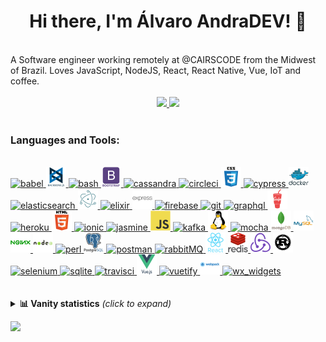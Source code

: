 <h1 align="center">Hi there, I'm Álvaro AndraDEV! 👋</h2>
<br />
A Software engineer working remotely at @CAIRSCODE from the Midwest of Brazil. Loves JavaScript, NodeJS, React, React Native, Vue, IoT and coffee.

<br />
<br />
<div align="center">
  <a href="https://www.linkedin.com/in/alvarobrasilia/">
    <img src="https://img.shields.io/static/v1?label=LinkedIn&message=alvarobrasilia&color=blue&logo=linkedin&style=flat-square&logoColor=white" />
  </a>
  <a href="mailto:alvaro.brasilia@gmail.com">
    <img src="https://img.shields.io/static/v1?label=Gmail&message=alvaro.brasilia@gmail.com&color=red&logo=gmail&style=flat-square&logoColor=white" />
  </a>
</div>

<br />
<h3 align="left">Languages and Tools:</h3>
<br />
<div align="left">
  <a href="https://babeljs.io/" target="_blank"> 
    <img src="https://www.vectorlogo.zone/logos/babeljs/babeljs-icon.svg" alt="babel" width="32" height="32"/> 
  </a> 
  <a href="https://backbonejs.org" target="_blank">
    <img src="https://raw.githubusercontent.com/devicons/devicon/master/icons/backbonejs/backbonejs-original-wordmark.svg" alt="backbonejs" width="32" height="32"/> 
  </a> 
  <a href="https://www.gnu.org/software/bash/" target="_blank">
    <img src="https://www.vectorlogo.zone/logos/gnu_bash/gnu_bash-icon.svg" alt="bash" width="32" height="32"/> 
  </a> 
  <a href="https://getbootstrap.com" target="_blank">
    <img src="https://raw.githubusercontent.com/devicons/devicon/master/icons/bootstrap/bootstrap-plain-wordmark.svg" alt="bootstrap" width="32" height="32"/> 
  </a> 
  <a href="https://cassandra.apache.org/" target="_blank">
    <img src="https://www.vectorlogo.zone/logos/apache_cassandra/apache_cassandra-icon.svg" alt="cassandra" width="32" height="32"/> 
  </a> 
  <a href="https://circleci.com" target="_blank">
    <img src="https://www.vectorlogo.zone/logos/circleci/circleci-icon.svg" alt="circleci" width="32" height="32"/> 
  </a> 
  <a href="https://www.w3schools.com/css/" target="_blank">
    <img src="https://raw.githubusercontent.com/devicons/devicon/master/icons/css3/css3-original-wordmark.svg" alt="css3" width="32" height="32"/> 
  </a> 
  <a href="https://www.cypress.io" target="_blank">
    <img src="https://raw.githubusercontent.com/simple-icons/simple-icons/6e46ec1fc23b60c8fd0d2f2ff46db82e16dbd75f/icons/cypress.svg" alt="cypress" width="32" height="32"/> 
  </a> 
  <a href="https://www.docker.com/" target="_blank">
    <img src="https://raw.githubusercontent.com/devicons/devicon/master/icons/docker/docker-original-wordmark.svg" alt="docker" width="32" height="32"/> 
  </a> 
  <a href="https://www.elastic.co" target="_blank">
    <img src="https://www.vectorlogo.zone/logos/elastic/elastic-icon.svg" alt="elasticsearch" width="32" height="32"/> 
  </a> 
  <a href="https://www.electronjs.org" target="_blank">
    <img src="https://raw.githubusercontent.com/devicons/devicon/master/icons/electron/electron-original.svg" alt="electron" width="32" height="32"/> 
  </a> 
  <a href="https://elixir-lang.org" target="_blank">
    <img src="https://www.vectorlogo.zone/logos/elixir-lang/elixir-lang-icon.svg" alt="elixir" width="32" height="32"/> 
  </a> 
  <a href="https://expressjs.com" target="_blank">
    <img src="https://raw.githubusercontent.com/devicons/devicon/master/icons/express/express-original-wordmark.svg" alt="express" width="32" height="32"/> 
  </a> 
  <a href="https://firebase.google.com/" target="_blank">
    <img src="https://www.vectorlogo.zone/logos/firebase/firebase-icon.svg" alt="firebase" width="32" height="32"/> 
  </a> 
  <a href="https://git-scm.com/" target="_blank">
    <img src="https://www.vectorlogo.zone/logos/git-scm/git-scm-icon.svg" alt="git" width="32" height="32"/> 
  </a> 
  <a href="https://graphql.org" target="_blank">
    <img src="https://www.vectorlogo.zone/logos/graphql/graphql-icon.svg" alt="graphql" width="32" height="32"/> 
  </a> 
  <a href="https://gulpjs.com" target="_blank">
    <img src="https://raw.githubusercontent.com/devicons/devicon/master/icons/gulp/gulp-plain.svg" alt="gulp" width="32" height="32"/> 
  </a> 
  <a href="https://heroku.com" target="_blank">
    <img src="https://www.vectorlogo.zone/logos/heroku/heroku-icon.svg" alt="heroku" width="32" height="32"/> 
  </a> 
  <a href="https://www.w3.org/html/" target="_blank">
    <img src="https://raw.githubusercontent.com/devicons/devicon/master/icons/html5/html5-original-wordmark.svg" alt="html5" width="32" height="32"/> 
  </a> 
  <a href="https://ionicframework.com" target="_blank">
    <img src="https://upload.wikimedia.org/wikipedia/commons/d/d1/Ionic_Logo.svg" alt="ionic" width="32" height="32"/> 
  </a> 
  <a href="https://jasmine.github.io/" target="_blank">
    <img src="https://www.vectorlogo.zone/logos/jasmine/jasmine-icon.svg" alt="jasmine" width="32" height="32"/> 
  </a> 
  <a href="https://developer.mozilla.org/en-US/docs/Web/JavaScript" target="_blank">
    <img src="https://raw.githubusercontent.com/devicons/devicon/master/icons/javascript/javascript-original.svg" alt="javascript" width="32" height="32"/> 
  </a> 
  <a href="https://kafka.apache.org/" target="_blank">
    <img src="https://www.vectorlogo.zone/logos/apache_kafka/apache_kafka-icon.svg" alt="kafka" width="32" height="32"/> 
  </a> 
  <a href="https://www.linux.org/" target="_blank">
    <img src="https://raw.githubusercontent.com/devicons/devicon/master/icons/linux/linux-original.svg" alt="linux" width="32" height="32"/> 
  </a> 
  <a href="https://mochajs.org" target="_blank">
    <img src="https://www.vectorlogo.zone/logos/mochajs/mochajs-icon.svg" alt="mocha" width="32" height="32"/> 
  </a> 
  <a href="https://www.mongodb.com/" target="_blank">
    <img src="https://raw.githubusercontent.com/devicons/devicon/master/icons/mongodb/mongodb-original-wordmark.svg" alt="mongodb" width="32" height="32"/> </a>  <a href="https://www.mysql.com/" target="_blank">
  <img src="https://raw.githubusercontent.com/devicons/devicon/master/icons/mysql/mysql-original-wordmark.svg" alt="mysql" width="32" height="32"/> 
  </a> 
  <a href="https://www.nginx.com" target="_blank">
    <img src="https://raw.githubusercontent.com/devicons/devicon/master/icons/nginx/nginx-original.svg" alt="nginx" width="32" height="32"/> 
  </a> 
  <a href="https://nodejs.org" target="_blank">
    <img src="https://raw.githubusercontent.com/devicons/devicon/master/icons/nodejs/nodejs-original-wordmark.svg" alt="nodejs" width="32" height="32"/> 
  </a> 
  <a href="https://www.perl.org/" target="_blank">
    <img src="https://api.iconify.design/logos-perl.svg" alt="perl" width="32" height="32"/> 
  </a> 
  <a href="https://www.postgresql.org" target="_blank">
    <img src="https://raw.githubusercontent.com/devicons/devicon/master/icons/postgresql/postgresql-original-wordmark.svg" alt="postgresql" width="32" height="32"/> 
  </a> 
  <a href="https://postman.com" target="_blank">
    <img src="https://www.vectorlogo.zone/logos/getpostman/getpostman-icon.svg" alt="postman" width="32" height="32"/> 
  </a> 
  <a href="https://www.rabbitmq.com" target="_blank">
    <img src="https://www.vectorlogo.zone/logos/rabbitmq/rabbitmq-icon.svg" alt="rabbitMQ" width="32" height="32"/> 
  </a> 
  <a href="https://reactjs.org/" target="_blank">
    <img src="https://raw.githubusercontent.com/devicons/devicon/master/icons/react/react-original-wordmark.svg" alt="react" width="32" height="32"/> 
  </a> 
  <a href="https://redis.io" target="_blank">
    <img src="https://raw.githubusercontent.com/devicons/devicon/master/icons/redis/redis-original-wordmark.svg" alt="redis" width="32" height="32"/> 
  </a> 
  <a href="https://redux.js.org" target="_blank">
    <img src="https://raw.githubusercontent.com/devicons/devicon/master/icons/redux/redux-original.svg" alt="redux" width="32" height="32"/> 
  </a> 
  <a href="https://www.rust-lang.org" target="_blank">
    <img src="https://raw.githubusercontent.com/devicons/devicon/master/icons/rust/rust-plain.svg" alt="rust" width="32" height="32"/> 
  </a> 
  <a href="https://www.selenium.dev" target="_blank">
    <img src="https://raw.githubusercontent.com/detain/svg-logos/780f25886640cef088af994181646db2f6b1a3f8/svg/selenium-logo.svg" alt="selenium" width="32" height="32"/> 
  </a> 
  <a href="https://www.sqlite.org/" target="_blank">
    <img src="https://www.vectorlogo.zone/logos/sqlite/sqlite-icon.svg" alt="sqlite" width="32" height="32"/> 
  </a> 
  <a href="https://travis-ci.org" target="_blank">
    <img src="https://www.vectorlogo.zone/logos/travis-ci/travis-ci-icon.svg" alt="travisci" width="32" height="32"/> 
  </a> 
  <a href="https://vuejs.org/" target="_blank">
    <img src="https://raw.githubusercontent.com/devicons/devicon/master/icons/vuejs/vuejs-original-wordmark.svg" alt="vuejs" width="32" height="32"/> 
  </a> 
  <a href="https://vuetifyjs.com/en/" target="_blank">
    <img src="https://bestofjs.org/logos/vuetify.svg" alt="vuetify" width="32" height="32"/> 
  </a> 
  <a href="https://webpack.js.org" target="_blank">
    <img src="https://raw.githubusercontent.com/devicons/devicon/d00d0969292a6569d45b06d3f350f463a0107b0d/icons/webpack/webpack-original-wordmark.svg" alt="webpack" width="32" height="32"/> 
  </a> 
  <a href="https://www.wxwidgets.org/" target="_blank">
    <img src="https://upload.wikimedia.org/wikipedia/commons/b/bb/WxWidgets.svg" alt="wx_widgets" width="32" height="32"/> 
  </a>
</div>
<br><br>
<details>
<summary><b>📊  Vanity statistics</b> <i>(click to expand)</i></summary>

<!--  -->

![Metrics](https://github.com/AlvaroBrasilia/AlvaroBrasilia/blob/main/github-metrics.svg)

<div align="left">
  <a href="https://github.com/AlvaroBrasilia">
    <img height="150em" src="https://github-readme-stats.vercel.app/api/?username=AlvaroBrasilia&count_private=true&show_icons=true&theme=nord"/>
    <img height="150em" src="https://github-readme-stats.vercel.app/api/top-langs/?username=AlvaroBrasilia&layout=compact&langs_count=16&theme=nord"/>
  </a>
</div>

![My GitHub Streak](https://my-github-readme-streak-stats.herokuapp.com?user=AlvaroBrasilia&theme=nord)

[![AlvaroBrasilia's wakatime stats](https://github-readme-stats.vercel.app/api/wakatime?username=AlvaroBrasilia&layout=compact&theme=nord)](https://wakatime.com/@AlvaroBrasilia)

[![wakatime](https://wakatime.com/badge/user/2a9b9ff0-b15c-4c4a-b4c1-297c068c0880.svg)](https://wakatime.com/@2a9b9ff0-b15c-4c4a-b4c1-297c068c0880)

</details>

![](https://hit.yhype.me/github/profile?user_id=2683945)
